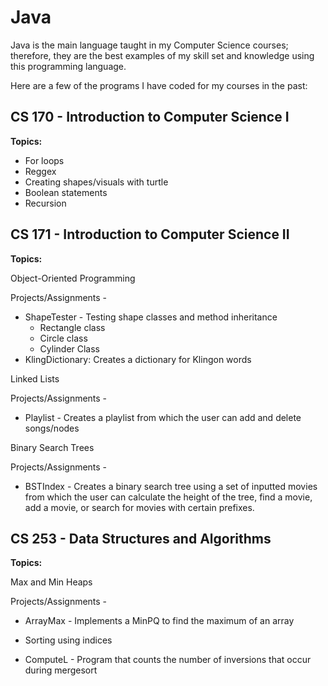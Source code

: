 # Java
Java is the main language taught in my Computer Science courses; therefore, they are the best examples of my skill set and knowledge using this programming language.

Here are a few of the programs I have coded for my courses in the past:

## CS 170 - Introduction to Computer Science I
**Topics:**
* For loops
* Reggex
* Creating shapes/visuals with turtle
* Boolean statements
* Recursion

## CS 171 - Introduction to Computer Science II
**Topics:**

Object-Oriented Programming 

Projects/Assignments - 
* ShapeTester - Testing shape classes and method inheritance 
  * Rectangle class
  * Circle class
  * Cylinder Class
* KlingDictionary: Creates a dictionary for Klingon words

Linked Lists 

Projects/Assignments - 
* Playlist - Creates a playlist from which the user can add and delete songs/nodes

Binary Search Trees

Projects/Assignments - 
* BSTIndex - Creates a binary search tree using a set of inputted movies from which the user can calculate the height of the tree, find a movie, add a movie, or search for movies with certain prefixes. 

## CS 253 - Data Structures and Algorithms
**Topics:**

 Max and Min Heaps
 
 Projects/Assignments - 
* ArrayMax - Implements a MinPQ to find the maximum of an array

* Sorting using indices

* ComputeL - Program that counts the number of inversions that occur during mergesort 

